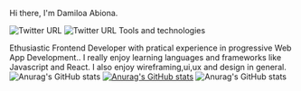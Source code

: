  Hi there, I'm Damiloa Abiona.
 
   ![Twitter URL](https://img.shields.io/twitter/url?color=k&label=LINKEDIN&logo=LINKEDIN&style=for-the-badge&url=https%3A%2F%2Fwww.linkedin.com%2Fin%2Fdamilola-abiona-2990781b4%2F)
  ![Twitter URL](https://img.shields.io/twitter/url?color=gr&logo=twitter&style=for-the-badge&url=https%3A%2F%2Ftwitter.com%2FDamilolaAbiona8)
 Tools and technologies



 Ethusiastic Frontend Developer with pratical experience in progressive Web App Development.. I really enjoy learning languages and frameworks like Javascript  and React. I also enjoy wireframing,ui,ux and design in general.
 ![Anurag's GitHub stats](https://github-readme-stats.vercel.app/api?username=anuraghazra&theme=dark&show_icons=true)
 [![Anurag's GitHub stats](https://github-readme-stats.vercel.app/api?username=DamilolaAbiona)](https://github.com/anuraghazra/github-readme-stats)
 ![Anurag's GitHub stats](https://github-readme-stats.vercel.app/api?username=DamilolaAbionaa&show_icons=true&theme=radical)

